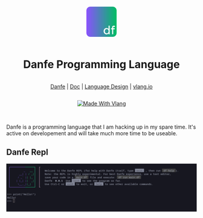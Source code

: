<div align="center" style="display:grid;place-items:center;">
<p>
    <a href="/" target="_blank"><img width="80" src="./assets/df_rounded_more.png" alt="V logo"></a>
</p>
<h1>Danfe Programming Language</h1>

[Danfe](/)
| [Doc](/doc)
| [Language Design](#compiler-design)
| [vlang.io](https://vlang.io)

</div>

<div align="center" style="display:grid;place-items:center;">

[![Made With Vlang](https://img.shields.io/badge/made%20using-vlang-blue?style=for-the-badge&logo=v)](https://vlang.io)

</div>

<br>

Danfe is a programming language that I am hacking up in my spare time. It's active on developement and will take much more time to be useable.

## Danfe Repl

<img style="width: 600px" src="./assets/danfe_repl.png">
